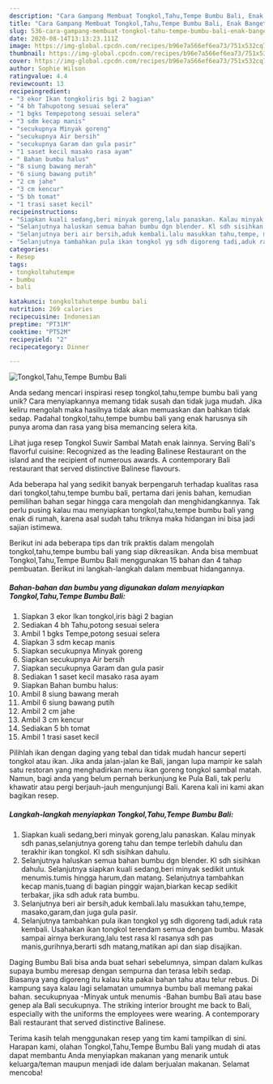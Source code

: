 ```yaml
---
description: "Cara Gampang Membuat Tongkol,Tahu,Tempe Bumbu Bali, Enak Banget"
title: "Cara Gampang Membuat Tongkol,Tahu,Tempe Bumbu Bali, Enak Banget"
slug: 536-cara-gampang-membuat-tongkol-tahu-tempe-bumbu-bali-enak-banget
date: 2020-08-14T13:13:23.111Z
image: https://img-global.cpcdn.com/recipes/b96e7a566ef6ea73/751x532cq70/tongkoltahutempe-bumbu-bali-foto-resep-utama.jpg
thumbnail: https://img-global.cpcdn.com/recipes/b96e7a566ef6ea73/751x532cq70/tongkoltahutempe-bumbu-bali-foto-resep-utama.jpg
cover: https://img-global.cpcdn.com/recipes/b96e7a566ef6ea73/751x532cq70/tongkoltahutempe-bumbu-bali-foto-resep-utama.jpg
author: Sophie Wilson
ratingvalue: 4.4
reviewcount: 13
recipeingredient:
- "3 ekor Ikan tongkoliris bgi 2 bagian"
- "4 bh Tahupotong sesuai selera"
- "1 bgks Tempepotong sesuai selera"
- "3 sdm kecap manis"
- "secukupnya Minyak goreng"
- "secukupnya Air bersih"
- "secukupnya Garam dan gula pasir"
- "1 saset kecil masako rasa ayam"
- " Bahan bumbu halus"
- "8 siung bawang merah"
- "6 siung bawang putih"
- "2 cm jahe"
- "3 cm kencur"
- "5 bh tomat"
- "1 trasi saset kecil"
recipeinstructions:
- "Siapkan kuali sedang,beri minyak goreng,lalu panaskan. Kalau minyak sdh panas,selanjutnya goreng tahu dan tempe terlebih dahulu dan terakhir ikan tongkol. Kl sdh sisihkan dahulu."
- "Selanjutnya haluskan semua bahan bumbu dgn blender. Kl sdh sisihkan dahulu. Selanjutnya siapkan kuali sedang,beri minyak sedikit untuk menumis.tumis hingga harum,dan matang. Selanjutnya tambahkan kecap manis,tuang di bagian pinggir wajan,biarkan kecap sedikit terbakar, jika sdh aduk rata bumbu."
- "Selanjutnya beri air bersih,aduk kembali.lalu masukkan tahu,tempe, masako,garam,dan juga gula pasir."
- "Selanjutnya tambahkan pula ikan tongkol yg sdh digoreng tadi,aduk rata kembali. Usahakan ikan tongkol terendam semua dengan bumbu. Masak sampai airnya berkurang,lalu test rasa kl rasanya sdh pas manis,gurihnya,berarti sdh matang,matikan api dan siap disajikan."
categories:
- Resep
tags:
- tongkoltahutempe
- bumbu
- bali

katakunci: tongkoltahutempe bumbu bali 
nutrition: 269 calories
recipecuisine: Indonesian
preptime: "PT31M"
cooktime: "PT52M"
recipeyield: "2"
recipecategory: Dinner

---
```



![Tongkol,Tahu,Tempe Bumbu Bali](https://img-global.cpcdn.com/recipes/b96e7a566ef6ea73/751x532cq70/tongkoltahutempe-bumbu-bali-foto-resep-utama.jpg)

Anda sedang mencari inspirasi resep tongkol,tahu,tempe bumbu bali yang unik? Cara menyiapkannya memang tidak susah dan tidak juga mudah. Jika keliru mengolah maka hasilnya tidak akan memuaskan dan bahkan tidak sedap. Padahal tongkol,tahu,tempe bumbu bali yang enak harusnya sih punya aroma dan rasa yang bisa memancing selera kita.

Lihat juga resep Tongkol Suwir Sambal Matah enak lainnya. Serving Bali&#39;s flavorful cuisine: Recognized as the leading Balinese Restaurant on the island and the recipient of numerous awards. A contemporary Bali restaurant that served distinctive Balinese flavours.

Ada beberapa hal yang sedikit banyak berpengaruh terhadap kualitas rasa dari tongkol,tahu,tempe bumbu bali, pertama dari jenis bahan, kemudian pemilihan bahan segar hingga cara mengolah dan menghidangkannya. Tak perlu pusing kalau mau menyiapkan tongkol,tahu,tempe bumbu bali yang enak di rumah, karena asal sudah tahu triknya maka hidangan ini bisa jadi sajian istimewa.


Berikut ini ada beberapa tips dan trik praktis dalam mengolah tongkol,tahu,tempe bumbu bali yang siap dikreasikan. Anda bisa membuat Tongkol,Tahu,Tempe Bumbu Bali menggunakan 15 bahan dan 4 tahap pembuatan. Berikut ini langkah-langkah dalam membuat hidangannya.

<!--inarticleads1-->

##### Bahan-bahan dan bumbu yang digunakan dalam menyiapkan Tongkol,Tahu,Tempe Bumbu Bali:

1. Siapkan 3 ekor Ikan tongkol,iris bàgi 2 bagian
1. Sediakan 4 bh Tahu,potong sesuai selera
1. Ambil 1 bgks Tempe,potong sesuai selera
1. Siapkan 3 sdm kecap manis
1. Siapkan secukupnya Minyak goreng
1. Siapkan secukupnya Air bersih
1. Siapkan secukupnya Garam dan gula pasir
1. Sediakan 1 saset kecil masako rasa ayam
1. Siapkan  Bahan bumbu halus:
1. Ambil 8 siung bawang merah
1. Ambil 6 siung bawang putih
1. Ambil 2 cm jahe
1. Ambil 3 cm kencur
1. Sediakan 5 bh tomat
1. Ambil 1 trasi saset kecil


Pilihlah ikan dengan daging yang tebal dan tidak mudah hancur seperti tongkol atau ikan. Jika anda jalan-jalan ke Bali, jangan lupa mampir ke salah satu restoran yang menghadirkan menu ikan goreng tongkol sambal matah. Namun, bagi anda yang belum pernah berkunjung ke Pula Bali, tak perlu khawatir atau pergi berjauh-jauh mengunjungi Bali. Karena kali ini kami akan bagikan resep. 

<!--inarticleads2-->

##### Langkah-langkah menyiapkan Tongkol,Tahu,Tempe Bumbu Bali:

1. Siapkan kuali sedang,beri minyak goreng,lalu panaskan. Kalau minyak sdh panas,selanjutnya goreng tahu dan tempe terlebih dahulu dan terakhir ikan tongkol. Kl sdh sisihkan dahulu.
1. Selanjutnya haluskan semua bahan bumbu dgn blender. Kl sdh sisihkan dahulu. Selanjutnya siapkan kuali sedang,beri minyak sedikit untuk menumis.tumis hingga harum,dan matang. Selanjutnya tambahkan kecap manis,tuang di bagian pinggir wajan,biarkan kecap sedikit terbakar, jika sdh aduk rata bumbu.
1. Selanjutnya beri air bersih,aduk kembali.lalu masukkan tahu,tempe, masako,garam,dan juga gula pasir.
1. Selanjutnya tambahkan pula ikan tongkol yg sdh digoreng tadi,aduk rata kembali. Usahakan ikan tongkol terendam semua dengan bumbu. Masak sampai airnya berkurang,lalu test rasa kl rasanya sdh pas manis,gurihnya,berarti sdh matang,matikan api dan siap disajikan.


Daging Bumbu Bali bisa anda buat sehari sebelumnya, simpan dalam kulkas supaya bumbu meresap dengan sempurna dan terasa lebih sedap. Biasanya yang digoreng itu kalau kita pakai bahan tahu atau telur rebus. Di kampung saya kalau lagi selamatan umumnya bumbu bali memang pakai bahan. secukupnyaa -Minyak untuk menumis -Bahan bumbu Bali atau base genep ala Bali secukupnya. The striking interior brought me back to Bali, especially with the uniforms the employees were wearing. A contemporary Bali restaurant that served distinctive Balinese. 

Terima kasih telah menggunakan resep yang tim kami tampilkan di sini. Harapan kami, olahan Tongkol,Tahu,Tempe Bumbu Bali yang mudah di atas dapat membantu Anda menyiapkan makanan yang menarik untuk keluarga/teman maupun menjadi ide dalam berjualan makanan. Selamat mencoba!
